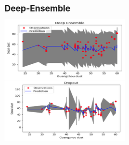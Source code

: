 # Deep-Ensemble

<img src="/image/en - 복사본.png" width="400" height="200">


<img src="/image/drop - 복사본.png" width="400" height="200">

